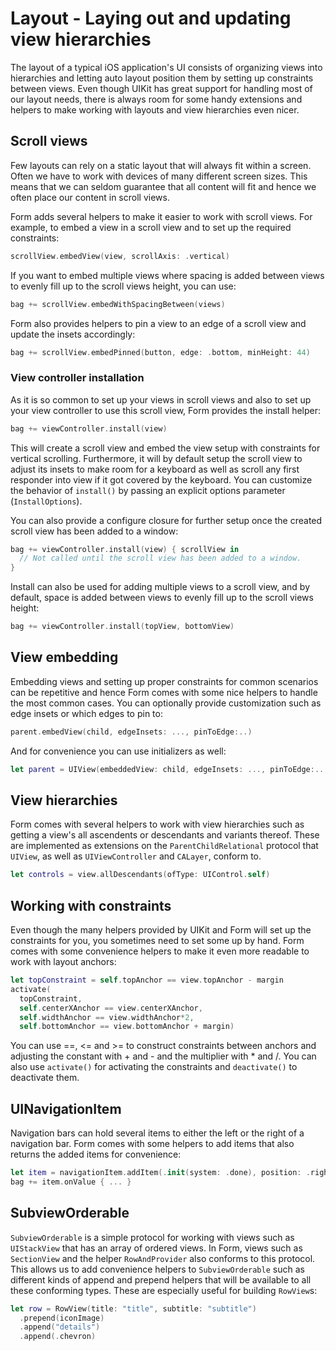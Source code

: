 # Layout - Laying out and updating view hierarchies

The layout of a typical iOS application's UI consists of organizing views into hierarchies and letting auto layout position them by setting up constraints between views. Even though UIKit has great support for handling most of our layout needs, there is always room for some handy extensions and helpers to make working with layouts and view hierarchies even nicer.

## Scroll views

Few layouts can rely on a static layout that will always fit within a screen. Often we have to work with devices of many different screen sizes. This means that we can seldom guarantee that all content will fit and hence we often place our content in scroll views.

Form adds several helpers to make it easier to work with scroll views. For example, to embed a view in a scroll view and to set up the required constraints:

```swift
scrollView.embedView(view, scrollAxis: .vertical)
```

If you want to embed multiple views where spacing is added between views to evenly fill up to the scroll views height, you can use:

```swift
bag += scrollView.embedWithSpacingBetween(views)
```

Form also provides helpers to pin a view to an edge of a scroll view and update the insets accordingly:

```swift
bag += scrollView.embedPinned(button, edge: .bottom, minHeight: 44)
```

### View controller installation 

As it is so common to set up your views in scroll views and also to set up your view controller to use this scroll view, Form provides the install helper: 

```swift
bag += viewController.install(view)
```

This will create a scroll view and embed the view setup with constraints for vertical scrolling. Furthermore, it will by default setup the scroll view to adjust its insets to make room for a keyboard as well as scroll any first responder into view if it got covered by the keyboard. You can customize the behavior of `install()` by passing an explicit options parameter (`InstallOptions`). 

You can also provide a configure closure for further setup once the created scroll view has been added to a window:

```swift
bag += viewController.install(view) { scrollView in
  // Not called until the scroll view has been added to a window.
}
```

Install can also be used for adding multiple views to a scroll view, and by default, space is added between views to evenly fill up to the scroll views height:

```swift
bag += viewController.install(topView, bottomView)
``` 

## View embedding

Embedding views and setting up proper constraints for common scenarios can be repetitive and hence Form comes with some nice helpers to handle the most common cases. You can optionally provide customization such as edge insets or which edges to pin to:

```swift
parent.embedView(child, edgeInsets: ..., pinToEdge:..)
```

And for convenience you can use initializers as well:

```swift
let parent = UIView(embeddedView: child, edgeInsets: ..., pinToEdge:.. )
```

## View hierarchies

Form comes with several helpers to work with view hierarchies such as getting a view's all ascendents or descendants and variants thereof. These are implemented as extensions on the `ParentChildRelational` protocol that `UIView`, as well as `UIViewController` and `CALayer`, conform to.

```swift
let controls = view.allDescendants(ofType: UIControl.self)
```

## Working with constraints

Even though the many helpers provided by UIKit and Form will set up the constraints for you, you sometimes need to set some up by hand. Form comes with some convenience helpers to make it even more readable to work with layout anchors:

```swift
let topConstraint = self.topAnchor == view.topAnchor - margin 
activate(
  topConstraint,
  self.centerXAnchor == view.centerXAnchor,
  self.widthAnchor == view.widthAnchor*2,
  self.bottomAnchor == view.bottomAnchor + margin)
```

You can use ==, <= and >= to construct constraints between anchors and adjusting the constant with + and - and the multiplier with * and /. You can also use `activate()` for activating the constraints and `deactivate()` to deactivate them. 

## UINavigationItem

Navigation bars can hold several items to either the left or the right of a navigation bar. Form comes with some helpers to add items that also returns the added items for convenience:

```swift
let item = navigationItem.addItem(.init(system: .done), position: .right)
bag += item.onValue { ... }
``` 

## SubviewOrderable

`SubviewOrderable` is a simple protocol for working with views such as `UIStackView` that has an array of ordered views. In Form, views such as `SectionView` and the helper `RowAndProvider` also conforms to this protocol. This allows us to add convenience helpers to `SubviewOrderable` such as different kinds of append and prepend helpers that will be available to all these conforming types. These are especially useful for building `RowView`s:

```swift
let row = RowView(title: "title", subtitle: "subtitle")
  .prepend(iconImage)
  .append("details")
  .append(.chevron)
```
